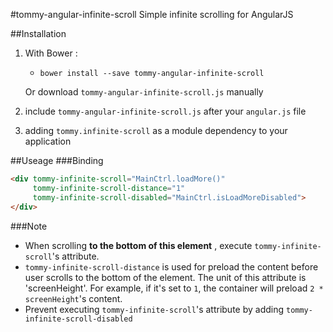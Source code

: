 #tommy-angular-infinite-scroll
Simple infinite scrolling for AngularJS

##Installation
1. With Bower :
   - `bower install --save tommy-angular-infinite-scroll`

   Or download `tommy-angular-infinite-scroll.js` manually

2. include `tommy-angular-infinite-scroll.js` after your `angular.js` file

3. adding `tommy.infinite-scroll` as a module dependency to your application

##Useage
###Binding
```html
<div tommy-infinite-scroll="MainCtrl.loadMore()"
     tommy-infinite-scroll-distance="1"
     tommy-infinite-scroll-disabled="MainCtrl.isLoadMoreDisabled">
</div>
```
###Note
- When scrolling __to the bottom of this element__ , execute `tommy-infinite-scroll`'s attribute.
- `tommy-infinite-scroll-distance` is used for preload the content before user scrolls to the bottom of the element. The unit of this attribute is 'screenHeight'. For example, if it's set to `1`, the container will preload `2 * screenHeight`'s content.
- Prevent executing `tommy-infinite-scroll`'s attribute by adding `tommy-infinite-scroll-disabled`
